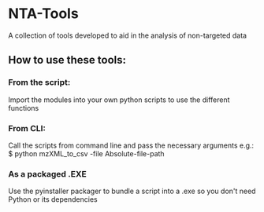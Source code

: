 # NTA-Tools
A collection of tools developed to aid in the analysis of non-targeted data


## How to use these tools:
### From the script:
Import the modules into your own python scripts to use the different functions

### From CLI:
Call the scripts from command line and pass the necessary arguments
e.g.: $ python mzXML_to_csv -file Absolute-file-path

### As a packaged .EXE
Use the pyinstaller packager to bundle a script into a .exe so you don't need Python or its dependencies
